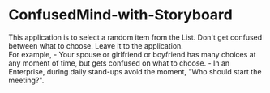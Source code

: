 # ConfusedMind-with-Storyboard
This application is to select a random item from the List. Don't get confused between what to choose. Leave it to the application.  
For example, - Your spouse or girlfriend or boyfriend has many choices at any moment of time, but gets confused on what to choose. - In an Enterprise, during daily stand-ups avoid the moment, "Who should start the meeting?".

